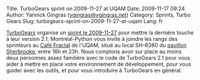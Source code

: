 Title: TurboGears sprint on 2009-11-27 at UQAM
Date: 2009-11-17 09:24
Author: Yannick Gingras (ygingras@ygingras.net)
Category: Sprints, Turbo Gears
Slug: turbogears-sprint-on-2009-11-27-at-uqam
Lang: fr

[TurboGears][] organise un [sprint le 2009-11-27][] pour mettre la
dernière touche à leur version 2.1. Montréal-Python vous invite à
joindre les rangs des sprinteurs au [Café Fractal][] de l'UQAM, situé au
local SH-R380 du [pavillon Sherbrooke][], entre 16h et 23h. Nous
comptons avoir sur place au moins deux personnes assez familière avec le
code de TurboGears 2.1 pour vous aider à mettre en place votre
environnement de développement, pour vous guider avec les outils, et
pour vous introduire à TurboGears en général.

  [TurboGears]: http://turbogears.org/
  [sprint le 2009-11-27]: http://percious.com/blog/archives/134
  [Café Fractal]: http://www.vie-etudiante.uqam.ca/projetsetudiants/outils/associations/Pages/cafeetudiants.aspx
  [pavillon Sherbrooke]: http://www.uqam.ca/campus/pavillons/sh.htm
